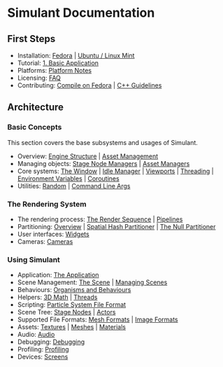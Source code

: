 # Simulant Documentation

## First Steps

 - Installation: [Fedora](install_fedora.md) | [Ubuntu / Linux Mint](install_ubuntu.md)
 - Tutorial: [1. Basic Application](tutorial_1.md)
 - Platforms: [Platform Notes](platform_notes.md)
 - Licensing: [FAQ](license.md)
 - Contributing: [Compile on Fedora](develop_fedora.md) | [C++ Guidelines](cpp_guidelines.md)

## Architecture

### Basic Concepts

This section covers the base subsystems and usages of Simulant.

 - Overview: [Engine Structure](engine_structure.md) | [Asset Management](resource_management.md)
 - Managing objects: [Stage Node Managers](manual_managers.md) | [Asset Managers](asset_managers.md)
 - Core systems: [The Window](window.md) | [Idle Manager](idle.md) | [Viewports](viewport.md) | [Threading](threading.md) | [Environment Variables](environment_variables.md) | [Coroutines](coroutines.md)
 - Utilities: [Random](random.md) | [Command Line Args](arg_parsing.md) 

### The Rendering System

 - The rendering process: [The Render Sequence](render_sequence.md) | [Pipelines](pipelines.md)
 - Partitioning: [Overview](partitioners.md) | [Spatial Hash Partitioner](spatial_hashing.md) | [The Null Partitioner](null_partitioner.md)
 - User interfaces: [Widgets](widgets.md)
 - Cameras: [Cameras](cameras.md)

### Using Simulant

 - Application: [The Application](application.md)
 - Scene Management: [The Scene](scene.md) | [Managing Scenes](scene_management.md)
 - Behaviours: [Organisms and Behaviours](behaviours.md)
 - Helpers: [3D Math](maths.md) | [Threads](threading.md)
 - Scripting: [Particle System File Format](particle_system_format.md)
 - Scene Tree: [Stage Nodes](stage_nodes.md) | [Actors](actors.md)
 - Supported File Formats: [Mesh Formats](mesh_formats.md) | [Image Formats](image_formats.md)
 - Assets: [Textures](textures.md) | [Meshes](meshes.md) | [Materials](materials.md)
 - Audio: [Audio](audio.md)
 - Debugging: [Debugging](debugging.md)
 - Profiling: [Profiling](profiling.md)
 - Devices: [Screens](screens.md)

